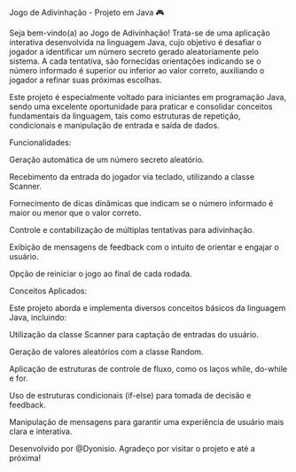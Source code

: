 Jogo de Adivinhação - Projeto em Java 🎮

Seja bem-vindo(a) ao Jogo de Adivinhação! Trata-se de uma aplicação interativa desenvolvida na linguagem Java, cujo objetivo é desafiar o jogador a identificar um número secreto gerado aleatoriamente pelo sistema. A cada tentativa, são fornecidas orientações indicando se o número informado é superior ou inferior ao valor correto, auxiliando o jogador a refinar suas próximas escolhas.

Este projeto é especialmente voltado para iniciantes em programação Java, sendo uma excelente oportunidade para praticar e consolidar conceitos fundamentais da linguagem, tais como estruturas de repetição, condicionais e manipulação de entrada e saída de dados.

Funcionalidades:

Geração automática de um número secreto aleatório.

Recebimento da entrada do jogador via teclado, utilizando a classe Scanner.

Fornecimento de dicas dinâmicas que indicam se o número informado é maior ou menor que o valor correto.

Controle e contabilização de múltiplas tentativas para adivinhação.

Exibição de mensagens de feedback com o intuito de orientar e engajar o usuário.

Opção de reiniciar o jogo ao final de cada rodada.

Conceitos Aplicados:

Este projeto aborda e implementa diversos conceitos básicos da linguagem Java, incluindo:

Utilização da classe Scanner para captação de entradas do usuário.

Geração de valores aleatórios com a classe Random.

Aplicação de estruturas de controle de fluxo, como os laços while, do-while e for.

Uso de estruturas condicionais (if-else) para tomada de decisão e feedback.

Manipulação de mensagens para garantir uma experiência de usuário mais clara e interativa.

Desenvolvido por @Dyonisio.
Agradeço por visitar o projeto e até a próxima!
